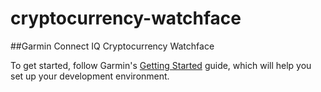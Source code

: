 # cryptocurrency-watchface
##Garmin Connect IQ Cryptocurrency Watchface

To get started, follow Garmin's [Getting Started](https://developer.garmin.com/connect-iq/programmers-guide/getting-started/) guide, which will help you set up your development environment.
